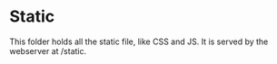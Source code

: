 # Static
This folder holds all the static file, like CSS and JS.
It is served by the webserver at /static.